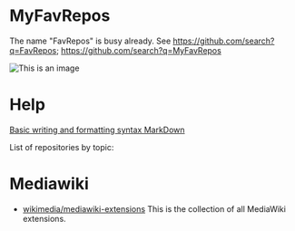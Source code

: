 # MyFavRepos

The name "FavRepos" is busy already. See https://github.com/search?q=FavRepos; https://github.com/search?q=MyFavRepos 

![This is an image](https://myoctocat.com/assets/images/base-octocat.svg)

# Help 
[Basic writing and formatting syntax MarkDown](https://docs.github.com/en/get-started/writing-on-github/getting-started-with-writing-and-formatting-on-github/basic-writing-and-formatting-syntax)

List of repositories by topic:

# Mediawiki
* [wikimedia/mediawiki-extensions](https://github.com/wikimedia/mediawiki-extensions) This is the collection of all MediaWiki extensions.

